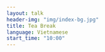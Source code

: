 ```yaml
---
layout: talk
header-img: "img/index-bg.jpg"
title: Tea Break
language: Vietnamese
start_time: "10:00"
---
```

